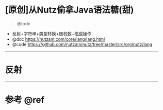 # [原创]从Nutz偷拿Java语法糖(甜)

> @todo

- 反射+字符串+类型转换+随机数+磁盘操作
- @doc https://nutzam.com/core/lang/lang.html
- @code https://github.com/nutzam/nutz/tree/master/src/org/nutz/lang

---

# 反射

---

# 参考 @ref